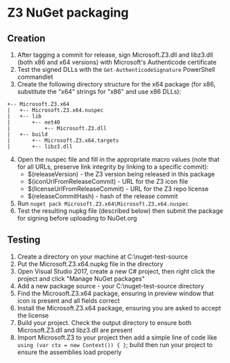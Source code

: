 # Z3 NuGet packaging

## Creation

 1. After tagging a commit for release, sign Microsoft.Z3.dll and libz3.dll (both x86 and x64 versions) with Microsoft's Authenticode certificate
 2. Test the signed DLLs with the `Get-AuthenticodeSignature` PowerShell commandlet
 3. Create the following directory structure for the x64 package (for x86, substitute the "x64" strings for "x86" and use x86 DLLs):
 ```
 +-- Microsoft.Z3.x64
 |   +-- Microsoft.Z3.x64.nuspec
 |   +-- lib
 |       +-- net40
 |           +-- Microsoft.Z3.dll
 |   +-- build
 |       +-- Microsoft.Z3.x64.targets
 |       +-- libz3.dll
 ```
 4. Open the nuspec file and fill in the appropriate macro values (note that for all URLs, preserve link integrity by linking to a specific commit):
    * $(releaseVersion) - the Z3 version being released in this package
    * $(iconUrlFromReleaseCommit) - URL for the Z3 icon file
    * $(licenseUrlFromReleaseCommit) - URL for the Z3 repo license
    * $(releaseCommitHash) - hash of the release commit
 5. Run `nuget pack Microsoft.Z3.x64\Microsoft.Z3.x64.nuspec`
 6. Test the resulting nupkg file (described below) then submit the package for signing before uploading to NuGet.org

## Testing

 1. Create a directory on your machine at C:\nuget-test-source
 2. Put the Microsoft.Z3.x64.nupkg file in the directory
 3. Open Visual Studio 2017, create a new C# project, then right click the project and click "Manage NuGet packages"
 4. Add a new package source - your C:\nuget-test-source directory
 5. Find the Microsoft.Z3.x64 package, ensuring in preview window that icon is present and all fields correct
 6. Install the Microsoft.Z3.x64 package, ensuring you are asked to accept the license
 7. Build your project. Check the output directory to ensure both Microsoft.Z3.dll and libz3.dll are present
 8. Import Microsoft.Z3 to your project then add a simple line of code like `using (var ctx = new Context()) { }`; build then run your project to ensure the assemblies load properly
 